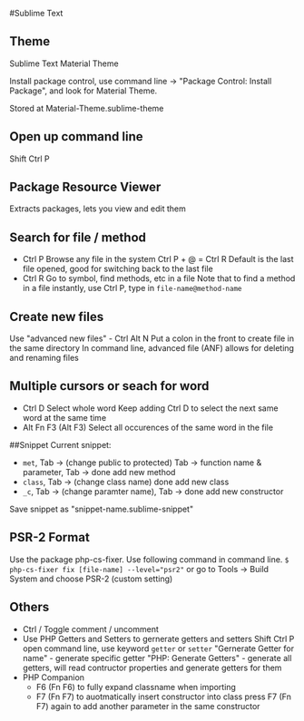#Sublime Text

## Theme
Sublime Text Material Theme

Install package control, use command line -> "Package Control: Install Package", and look for Material Theme.

Stored at Material-Theme.sublime-theme

## Open up command line
Shift Ctrl P

## Package Resource Viewer
Extracts packages, lets you view and edit them

## Search for file / method
- Ctrl P
	Browse any file in the system
	Ctrl P + @ = Ctrl R
	Default is the last file opened, good for switching back to the last file
- Ctrl R
	Go to symbol, find methods, etc in a file
	Note that to find a method in a file instantly, use Ctrl P, type in `file-name@method-name`

## Create new files
Use "advanced new files" - Ctrl Alt N
Put a colon in the front to create file in the same directory
In command line, advanced file (ANF) allows for deleting and renaming files

## Multiple cursors or seach for word
- Ctrl D
	Select whole word
	Keep adding Ctrl D to select the next same word at the same time
- Alt Fn F3 (Alt F3)
	Select all occurences of the same word in the file

##Snippet
Current snippet: 
- `met`, Tab -> (change public to protected) Tab -> function name & parameter, Tab -> done
	add new method
- `class`, Tab -> (change class name) done
	add new class
- `_c`, Tab -> (change paramter name), Tab -> done
	add new constructor

Save snippet as "snippet-name.sublime-snippet"

## PSR-2 Format
Use the package php-cs-fixer. Use following command in command line.
`$ php-cs-fixer fix [file-name] --level="psr2"`
or go to Tools -> Build System and choose PSR-2 (custom setting)

## Others
- Ctrl /
	Toggle comment / uncomment
- Use PHP Getters and Setters to gernerate getters and setters
	Shift Ctrl P open command line, use keyword `getter` or `setter`
	"Gernerate Getter for name" - generate specific getter
	"PHP: Generate Getters" - generate all getters, will read contructor properties and generate getters for them
- PHP Companion
	- F6 (Fn F6) to fully expand classname when importing
	- F7 (Fn F7) to auotmatically insert constructor into class
		press F7 (Fn F7) again to add another parameter in the same constructor